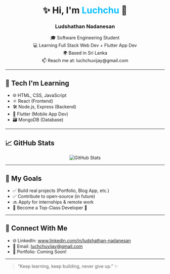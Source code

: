 <h1 align="center">✨ Hi, I'm <span style="color:#00BFFF">Luchchu</span> 👋</h1>
<h3 align="center"><strong>Ludshathan Nadanesan</strong></h3>


<p align="center">
🎓 Software Engineering Student <br>
💻 Learning Full Stack Web Dev + Flutter App Dev <br>
🌍 Based in Sri Lanka <br>
📫 Reach me at: luchchuvijay@gmail.com
</p>

---

## 🚀 Tech I'm Learning

- 🌐 HTML, CSS, JavaScript
- ⚛️ React (Frontend)
- 🛠️ Node.js, Express (Backend)
- 📱 Flutter (Mobile App Dev)
- 🗃️ MongoDB (Database)

---

## 📈 GitHub Stats

<p align="center">
  <img src="https://github-readme-stats.vercel.app/api?username=Ludshathan-Nadanesan&show_icons=true&theme=radical" alt="GitHub Stats" />
</p>

---

## 📌 My Goals

- ✅ Build real projects (Portfolio, Blog App, etc.)
- ✅ Contribute to open-source (in future)
- 🔜 Apply for internships & remote work
- 🌟 Become a Top-Class Developer 💪

---

## 🔗 Connect With Me

- 🌐 LinkedIn: www.linkedin.com/in/ludshathan-nadanesan
- 📧 Email: luchchuvijay@gmail.com
- 💼 Portfolio: Coming Soon!

---

> “Keep learning, keep building, never give up.” ✨

